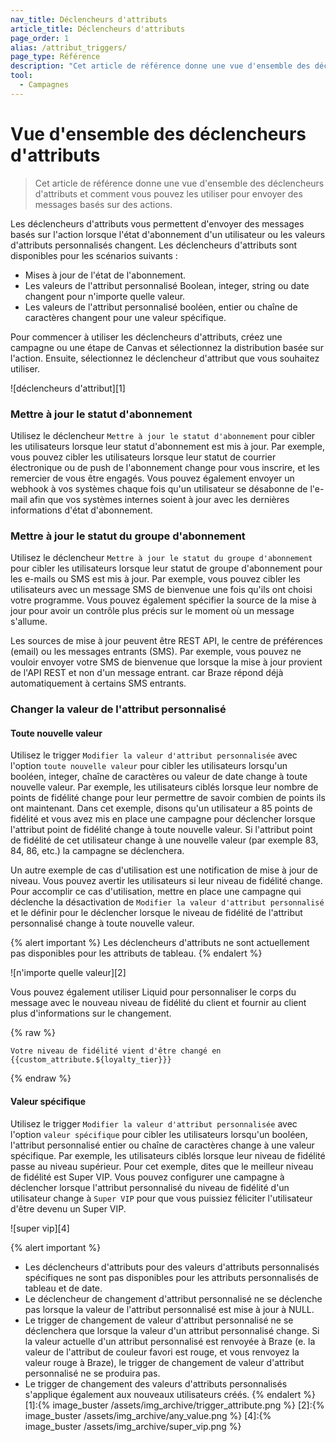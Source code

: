 ```yaml
---
nav_title: Déclencheurs d'attributs
article_title: Déclencheurs d'attributs
page_order: 1
alias: /attribut_triggers/
page_type: Référence
description: "Cet article de référence donne une vue d'ensemble des déclencheurs d'attributs et comment vous pouvez les utiliser pour envoyer des messages basés sur l'action aux utilisateurs."
tool:
  - Campagnes
---
```


# Vue d'ensemble des déclencheurs d'attributs

> Cet article de référence donne une vue d'ensemble des déclencheurs d'attributs et comment vous pouvez les utiliser pour envoyer des messages basés sur des actions.

Les déclencheurs d'attributs vous permettent d'envoyer des messages basés sur l'action lorsque l'état d'abonnement d'un utilisateur ou les valeurs d'attributs personnalisés changent. Les déclencheurs d'attributs sont disponibles pour les scénarios suivants :

- Mises à jour de l'état de l'abonnement.
- Les valeurs de l'attribut personnalisé Boolean, integer, string ou date changent pour n'importe quelle valeur.
- Les valeurs de l'attribut personnalisé booléen, entier ou chaîne de caractères changent pour une valeur spécifique.

Pour commencer à utiliser les déclencheurs d'attributs, créez une campagne ou une étape de Canvas et sélectionnez la distribution basée sur l'action. Ensuite, sélectionnez le déclencheur d'attribut que vous souhaitez utiliser.

!\[déclencheurs d'attribut\]\[1\]

### Mettre à jour le statut d'abonnement

Utilisez le déclencheur `Mettre à jour le statut d'abonnement` pour cibler les utilisateurs lorsque leur statut d'abonnement est mis à jour. Par exemple, vous pouvez cibler les utilisateurs lorsque leur statut de courrier électronique ou de push de l'abonnement change pour vous inscrire, et les remercier de vous être engagés. Vous pouvez également envoyer un webhook à vos systèmes chaque fois qu'un utilisateur se désabonne de l'e-mail afin que vos systèmes internes soient à jour avec les dernières informations d'état d'abonnement.

### Mettre à jour le statut du groupe d'abonnement

Utilisez le déclencheur `Mettre à jour le statut du groupe d'abonnement` pour cibler les utilisateurs lorsque leur statut de groupe d'abonnement pour les e-mails ou SMS est mis à jour. Par exemple, vous pouvez cibler les utilisateurs avec un message SMS de bienvenue une fois qu'ils ont choisi votre programme. Vous pouvez également spécifier la source de la mise à jour pour avoir un contrôle plus précis sur le moment où un message s'allume.

Les sources de mise à jour peuvent être REST API, le centre de préférences (email) ou les messages entrants (SMS). Par exemple, vous pouvez ne vouloir envoyer votre SMS de bienvenue que lorsque la mise à jour provient de l'API REST et non d'un message entrant. car Braze répond déjà automatiquement à certains SMS entrants.

### Changer la valeur de l'attribut personnalisé

#### Toute nouvelle valeur

Utilisez le trigger `Modifier la valeur d'attribut personnalisée` avec l'option `toute nouvelle valeur` pour cibler les utilisateurs lorsqu'un booléen, integer, chaîne de caractères ou valeur de date change à toute nouvelle valeur. Par exemple, les utilisateurs ciblés lorsque leur nombre de points de fidélité change pour leur permettre de savoir combien de points ils ont maintenant. Dans cet exemple, disons qu'un utilisateur a 85 points de fidélité et vous avez mis en place une campagne pour déclencher lorsque l'attribut point de fidélité change à toute nouvelle valeur. Si l'attribut point de fidélité de cet utilisateur change à une nouvelle valeur (par exemple 83, 84, 86, etc.) la campagne se déclenchera.

Un autre exemple de cas d'utilisation est une notification de mise à jour de niveau. Vous pouvez avertir les utilisateurs si leur niveau de fidélité change. Pour accomplir ce cas d'utilisation, mettre en place une campagne qui déclenche la désactivation de `Modifier la valeur d'attribut personnalisé` et le définir pour le déclencher lorsque le niveau de fidélité de l'attribut personnalisé change à toute nouvelle valeur.

{% alert important %}
Les déclencheurs d'attributs ne sont actuellement pas disponibles pour les attributs de tableau.
{% endalert %}

!\[n'importe quelle valeur\]\[2\]

Vous pouvez également utiliser Liquid pour personnaliser le corps du message avec le nouveau niveau de fidélité du client et fournir au client plus d'informations sur le changement.

{% raw %}
```liquid
Votre niveau de fidélité vient d'être changé en {{custom_attribute.${loyalty_tier}}}
```
{% endraw %}


#### Valeur spécifique

Utilisez le trigger `Modifier la valeur d'attribut personnalisée` avec l'option `valeur spécifique` pour cibler les utilisateurs lorsqu'un booléen, l'attribut personnalisé entier ou chaîne de caractères change à une valeur spécifique. Par exemple, les utilisateurs ciblés lorsque leur niveau de fidélité passe au niveau supérieur. Pour cet exemple, dites que le meilleur niveau de fidélité est Super VIP. Vous pouvez configurer une campagne à déclencher lorsque l'attribut personnalisé du niveau de fidélité d'un utilisateur change à `Super VIP` pour que vous puissiez féliciter l'utilisateur d'être devenu un Super VIP.

!\[super vip\]\[4\]

{% alert important %}
- Les déclencheurs d'attributs pour des valeurs d'attributs personnalisés spécifiques ne sont pas disponibles pour les attributs personnalisés de tableau et de date.
- Le déclencheur de changement d'attribut personnalisé ne se déclenche pas lorsque la valeur de l'attribut personnalisé est mise à jour à NULL.
- Le trigger de changement de valeur d'attribut personnalisé ne se déclenchera que lorsque la valeur d'un attribut personnalisé change. Si la valeur actuelle d'un attribut personnalisé est renvoyée à Braze (e. la valeur de l'attribut de couleur favori est rouge, et vous renvoyez la valeur rouge à Braze), le trigger de changement de valeur d'attribut personnalisé ne se produira pas.
- Le trigger de changement des valeurs d'attributs personnalisés s'applique également aux nouveaux utilisateurs créés.
{% endalert %}
[1]:{% image_buster /assets/img_archive/trigger_attribute.png %} [2]:{% image_buster /assets/img_archive/any_value.png %} [4]:{% image_buster /assets/img_archive/super_vip.png %}
